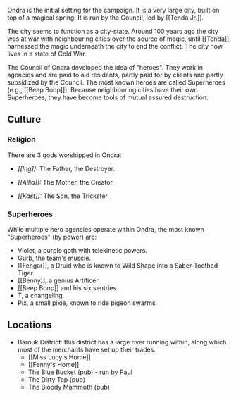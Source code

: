 Ondra is the initial setting for the campaign. It is a very large city, built on top of a magical spring.
It is run by the Council, led by [[Tenda Jr.]]. 

The city seems to function as a city-state. Around 100 years ago the city was at war with neighbouring cities over the source of magic, until [[Tenda]] harnessed the magic underneath the city to end the conflict. The city now lives in a state of Cold War.

The Council of Ondra developed the idea of "heroes". They work in agencies and are paid to aid residents, partly paid for by clients and partly subsidized by the Council. The most known heroes are called Superheroes (e.g., [[Beep Boop]]). Because neighbouring cities have their own Superheroes, they have become tools of mutual assured destruction.

## Culture
### Religion
There are 3 gods worshipped in Ondra:

+ *[[Ing]]:* The Father, the Destroyer.

+ *[[Allia]]:* The Mother, the Creator.

+ *[[Kast]]:* The Son, the Trickster.

### Superheroes
While multiple hero agencies operate within Ondra, the most known "Superheroes" (by power) are:
+ Violet, a purple goth with telekinetic powers.
+ Gurb, the team's muscle.
+ [[Fengar]], a Druid who is known to Wild Shape into a Saber-Toothed Tiger.
+ [[Benny]], a genius Artificer.
+ [[Beep Boop]] and his six sentries.
+ T, a changeling.
+ Pix, a small pixie, known to ride pigeon swarms.

## Locations
+ Barouk District: this district has a large river running within, along which most of the merchants have set up their trades.
	+ [[Miss Lucy's Home]]
	+ [[Fenny's Home]]
	+ The Blue Bucket (pub) - run by Paul
	+ The Dirty Tap (pub)
	+ The Bloody Mammoth (pub)
